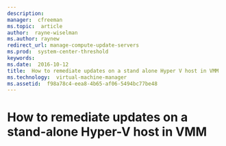 ```yaml
---
description:  
manager:  cfreeman
ms.topic:  article
author:  rayne-wiselman
ms.author: raynew
redirect_url: manage-compute-update-servers
ms.prod:  system-center-threshold
keywords:  
ms.date:  2016-10-12
title:  How to remediate updates on a stand alone Hyper V host in VMM
ms.technology:  virtual-machine-manager
ms.assetid:  f98a78c4-eea8-4b65-af06-5494bc77be48
---
```


# How to remediate updates on a stand-alone Hyper-V host in VMM
